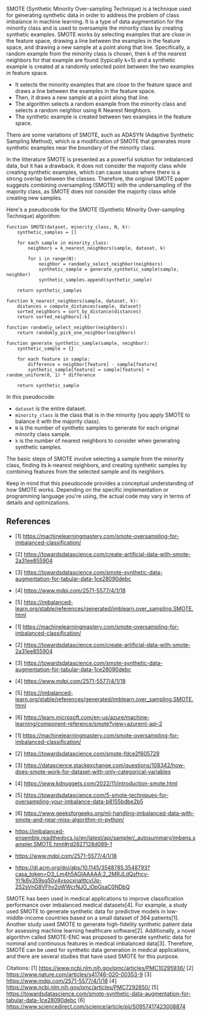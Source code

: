 

SMOTE (Synthetic Minority Over-sampling Technique) is a technique used for generating synthetic data in order to address the problem of class imbalance in machine learning. It is a type of data augmentation for the minority class and is used to oversample the minority class by creating synthetic examples. SMOTE works by selecting examples that are close in the feature space, drawing a line between the examples in the feature space, and drawing a new sample at a point along that line. Specifically, a random example from the minority class is chosen, then k of the nearest neighbors for that example are found (typically k=5) and a synthetic example is created at a randomly selected point between the two examples in feature space.


- It selects the minority examples that are close to the feature space and draws a line between the examples in the feature space. 
- Then, it draws a new sample at a point along that line.
- The algorithm selects a random example from the minority class and selects a random neighbor using K Nearest Neighbors. 
- The synthetic example is created between two examples in the feature space.

There are some variations of SMOTE, such as ADASYN (Adaptive Synthetic Sampling Method), which is a modification of SMOTE that generates more synthetic examples near the boundary of the minority class. 

In the litterature SMOTE is presented as a powerful solution for imbalanced data, but it has a drawback. It does not consider the majority class while creating synthetic examples, which can cause issues where there is a strong overlap between the classes. Therefore, the original SMOTE paper suggests combining oversampling (SMOTE) with the undersampling of the majority class, as SMOTE does not consider the majority class while creating new samples. 


Here's a pseudocode for the SMOTE (Synthetic Minority Over-sampling Technique) algorithm:

```
function SMOTE(dataset, minority_class, N, k):
    synthetic_samples = []

    for each sample in minority_class:
        neighbors = k_nearest_neighbors(sample, dataset, k)
        
        for i in range(N):
            neighbor = randomly_select_neighbor(neighbors)
            synthetic_sample = generate_synthetic_sample(sample, neighbor)
            synthetic_samples.append(synthetic_sample)

    return synthetic_samples

function k_nearest_neighbors(sample, dataset, k):
    distances = compute_distances(sample, dataset)
    sorted_neighbors = sort_by_distance(distances)
    return sorted_neighbors[:k]

function randomly_select_neighbor(neighbors):
    return randomly_pick_one_neighbor(neighbors)

function generate_synthetic_sample(sample, neighbor):
    synthetic_sample = {}
    
    for each feature in sample:
        difference = neighbor[feature] - sample[feature]
        synthetic_sample[feature] = sample[feature] + random_uniform(0, 1) * difference

    return synthetic_sample
```

In this pseudocode:
- `dataset` is the entire dataset.
- `minority_class` is the class that is in the minority (you apply SMOTE to balance it with the majority class).
- `N` is the number of synthetic samples to generate for each original minority class sample.
- `k` is the number of nearest neighbors to consider when generating synthetic samples.

The basic steps of SMOTE involve selecting a sample from the minority class, finding its k-nearest neighbors, and creating synthetic samples by combining features from the selected sample and its neighbors.

Keep in mind that this pseudocode provides a conceptual understanding of how SMOTE works. Depending on the specific implementation or programming language you're using, the actual code may vary in terms of details and optimizations.




## References

- [1] https://machinelearningmastery.com/smote-oversampling-for-imbalanced-classification/
- [2] https://towardsdatascience.com/create-artificial-data-with-smote-2a31ee855904
- [3] https://towardsdatascience.com/smote-synthetic-data-augmentation-for-tabular-data-1ce28090debc
- [4] https://www.mdpi.com/2571-5577/4/1/18
- [5] https://imbalanced-learn.org/stable/references/generated/imblearn.over_sampling.SMOTE.html

- [1] https://machinelearningmastery.com/smote-oversampling-for-imbalanced-classification/
- [2] https://towardsdatascience.com/create-artificial-data-with-smote-2a31ee855904
- [3] https://towardsdatascience.com/smote-synthetic-data-augmentation-for-tabular-data-1ce28090debc
- [4] https://www.mdpi.com/2571-5577/4/1/18
- [5] https://imbalanced-learn.org/stable/references/generated/imblearn.over_sampling.SMOTE.html
- [6] https://learn.microsoft.com/en-us/azure/machine-learning/component-reference/smote?view=azureml-api-2

- [1] https://machinelearningmastery.com/smote-oversampling-for-imbalanced-classification/
- [2] https://towardsdatascience.com/smote-fdce2f605729
- [3] https://datascience.stackexchange.com/questions/108342/how-does-smote-work-for-dataset-with-only-categorical-variables
- [4] https://www.kdnuggets.com/2022/11/introduction-smote.html
- [5] https://towardsdatascience.com/5-smote-techniques-for-oversampling-your-imbalance-data-b8155bdbe2b5
- [6] https://www.geeksforgeeks.org/ml-handling-imbalanced-data-with-smote-and-near-miss-algorithm-in-python/

- https://imbalanced-ensemble.readthedocs.io/en/latest/api/sampler/_autosummary/imbens.sampler.SMOTE.html#rd2827128d089-1
- https://www.mdpi.com/2571-5577/4/1/18
- https://dl.acm.org/doi/abs/10.1145/3548785.3548793?casa_token=O3_Lm4h5AGIAAAAA:2_2MRJLdQsfhcy-Yr1k6v359sq50v4vsocxnalttcvUq-2S2sVnG8VFhv2oWWcrNJO_iOpGsaC0NDbQ




 SMOTE has been used in medical applications to improve classification performance over imbalanced medical datasets[4]. For example, a study used SMOTE to generate synthetic data for predictive models in low-middle-income countries based on a small dataset of 364 patients[1]. Another study used SMOTE to generate high-fidelity synthetic patient data for assessing machine learning healthcare software[2]. Additionally, a novel algorithm called SMOTE-ENC was proposed to generate synthetic data for nominal and continuous features in medical imbalanced data[3]. Therefore, SMOTE can be used for synthetic data generation in medical applications, and there are several studies that have used SMOTE for this purpose.

Citations:
[1] https://www.ncbi.nlm.nih.gov/pmc/articles/PMC10295936/
[2] https://www.nature.com/articles/s41746-020-00353-9
[3] https://www.mdpi.com/2571-5577/4/1/18
[4] https://www.ncbi.nlm.nih.gov/pmc/articles/PMC7292850/
[5] https://towardsdatascience.com/smote-synthetic-data-augmentation-for-tabular-data-1ce28090debc
[6] https://www.sciencedirect.com/science/article/pii/S0957417423008874
